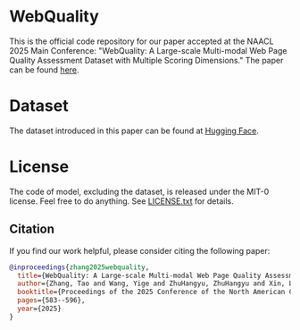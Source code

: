 # WebQuality

This is the official code repository for our paper accepted at the NAACL 2025 Main Conference: "WebQuality: A Large-scale Multi-modal Web Page Quality Assessment Dataset with Multiple Scoring Dimensions." The paper can be found [here](https://aclanthology.org/2025.naacl-long.25.pdf).

# Dataset

The dataset introduced in this paper can be found at [Hugging Face](https://huggingface.co/datasets/zhangtao00001/WebQuality/tree/main).


# License

The code of model, excluding the dataset, is released under the MIT-0 license. Feel free to do anything. See [LICENSE.txt](LICENSE.txt) for details.

## Citation

If you find our work helpful, please consider citing the following paper:

```bibtex
@inproceedings{zhang2025webquality,
  title={WebQuality: A Large-scale Multi-modal Web Page Quality Assessment Dataset with Multiple Scoring Dimensions},
  author={Zhang, Tao and Wang, Yige and ZhuHangyu, ZhuHangyu and Xin, Li and Xiang, Chen and Zhou, Tian Hua and Ma, Jin},
  booktitle={Proceedings of the 2025 Conference of the North American Chapter of the Association for Computational Linguistics: Human Language Technologies (Volume 1: Long Papers)},
  pages={583--596},
  year={2025}
}

